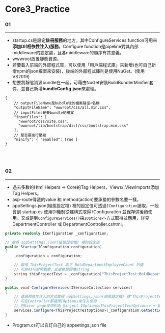 # Core3_Practice

### 01
---
- startup.cs是設定**註冊服務**的地方，其中ConfigureServices function可用來**添加DI(相依性注入)服務**，Configure function是pipeline對其內部middleware的設定處，且各middleware的順序有其意義。
- wwwroot放置靜態資源。
- 若要載入前端的外部程式庫，可以使用「用戶端程式庫」來新增(也可自己新增npm的json檔案來安裝)，後端的外部程式庫則是使用NuGet。(使用VS2019)
- 想要將靜態資源bundle在一起，可藉由NuGet安裝BuildBundlerMinifier套件，並自己新增**bundleConfig.json**來處理。

```
{
    // outputFileName是bubdle後的檔案路徑+名稱
    "outputFileName": "wwwroot/css/all.min.css",
    // inputFiles是要bundle的檔案
    "inputFiles": [
      "wwwroot/css/site.css",
      "wwwroot/lib/bootstrap/dist/css/bootstrap.min.css"
    ],
    // 是否要進行壓縮
    "minify": { "enabled": true }
}
```
<br>
<br>


### 02
---
- 過去多數的Html Helpers => Core的Tag Helpers，Views/_ViewImports添加Tag Helpers。
- asp-route傳遞的value 和 method(action)要承接的參數名要一樣。
- appSettings.json(組態設定檔) 裡的設定值可透過`IConfiguration`讀取，一般會到 startup.cs 使用DI機制從建構式取得 IConfiguration 並保存供後續使用。又或是到`ConfigureServices()`採`IOptions<>`方式取得並應用，詳見DepartmentController 或 DepartmentController.cshtml。

```C#
private readonly IConfiguration _configuration;

// 取得 appSettings.json(組態設定檔) 裡的設定值
public Startup(IConfiguration configuration)
{
    _configuration = configuration;

    // 取得 ThisProjectTest 底下 BoldDepartmentEmployeeCount 的值
    // 可與43行對照觀察，此處會是回傳string
    string thisProjectTest = _configuration["ThisProjectTest:BoldDepartmentEmployeeCount"];
}

public void ConfigureServices(IServiceCollection services)
{
    // 透過相依性注入的方式取得 appSettings.json(組態設定檔) 裡"ThisProjectTest"的設定值
    // 可在Controller那邊用IOptions來注入使用
    // 在Razor page使用則為 @inject IOptions<ThisProjectTestOptions> + 變數名稱
    services.Configure<ThisProjectTestOptions>(_configuration.GetSection(key: "ThisProjectTest"));
}
```

- Program.cs可以自訂自己的 appsetings.json file
